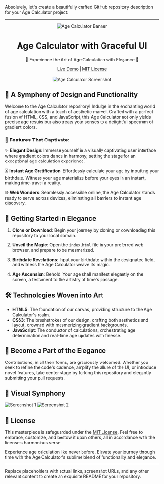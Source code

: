 Absolutely, let's create a beautifully crafted GitHub repository description for your Age Calculator project:

---

<div align="center">
  <img src="repository_banner_image_url" alt="Age Calculator Banner">
</div>

<h1 align="center">Age Calculator with Graceful UI</h1>

<p align="center">
  🌟 Experience the Art of Age Calculation with Elegance 🌟
</p>

<div align="center">
  <a href="link_to_live_demo">Live Demo</a> | <a href="link_to_license">MIT License</a>
</div>

<br>

<div align="center">
  <img src="screenshot_url" alt="Age Calculator Screenshot">
</div>

## 🎨 A Symphony of Design and Functionality

Welcome to the Age Calculator repository! Indulge in the enchanting world of age calculation with a touch of aesthetic marvel. Crafted with a perfect fusion of HTML, CSS, and JavaScript, this Age Calculator not only yields precise age results but also treats your senses to a delightful spectrum of gradient colors.

### 🌈 Features That Captivate:

✨ **Elegant Design**: Immerse yourself in a visually captivating user interface where gradient colors dance in harmony, setting the stage for an exceptional age calculation experience.

⏳ **Instant Age Gratification**: Effortlessly calculate your age by inputting your birthdate. Witness your age materialize before your eyes in an instant, making time-travel a reality.

🌐 **Web Wonders**: Seamlessly accessible online, the Age Calculator stands ready to serve across devices, eliminating all barriers to instant age discovery.

## 🚀 Getting Started in Elegance

1. **Clone or Download**: Begin your journey by cloning or downloading this repository to your local domain.

2. **Unveil the Magic**: Open the `index.html` file in your preferred web browser, and prepare to be mesmerized.

3. **Birthdate Revelations**: Input your birthdate within the designated field, and witness the Age Calculator weave its magic.

4. **Age Ascension**: Behold! Your age shall manifest elegantly on the screen, a testament to the artistry of time's passage.

## 🛠️ Technologies Woven into Art

- **HTML5**: The foundation of our canvas, providing structure to the Age Calculator's realm.
- **CSS3**: The brushstrokes of our design, crafting both aesthetics and layout, crowned with mesmerizing gradient backgrounds.
- **JavaScript**: The conductor of calculations, orchestrating age determination and real-time age updates with finesse.

## 🌟 Become a Part of the Elegance

Contributions, in all their forms, are graciously welcomed. Whether you seek to refine the code's cadence, amplify the allure of the UI, or introduce novel features, take center stage by forking this repository and elegantly submitting your pull requests.

## 🌄 Visual Symphony

![Screenshot 1](screenshot1_url)
![Screenshot 2](screenshot2_url)

## 📜 License

This masterpiece is safeguarded under the [MIT License](link_to_license). Feel free to embrace, customize, and bestow it upon others, all in accordance with the license's harmonious verse.

Experience age calculation like never before. Elevate your journey through time with the Age Calculator's sublime blend of functionality and elegance.

---

Replace placeholders with actual links, screenshot URLs, and any other relevant content to create an exquisite README for your repository.
